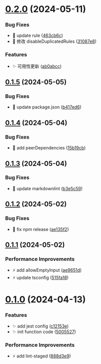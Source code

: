 # [0.2.0](https://github.com/ljtang2009/lint-configuration/compare/v0.1.5...v0.2.0) (2024-05-11)


### Bug Fixes

* :bug: update rule ([463cb6c](https://github.com/ljtang2009/lint-configuration/commit/463cb6c9ce1074872133be3d5391ae15c2682044))
* :bug: 修改 disableDuplicatedRules ([31087e8](https://github.com/ljtang2009/lint-configuration/commit/31087e8acde0c9fcbc1268423976bd340c315d6b))


### Features

* :sparkles: 可用性更新 ([ab0abcc](https://github.com/ljtang2009/lint-configuration/commit/ab0abccc3ceeed9fc52a0975a3d5072f3f48bebd))

## [0.1.5](https://github.com/ljtang2009/lint-configuration/compare/v0.1.4...v0.1.5) (2024-05-05)


### Bug Fixes

* :bug: update package.json ([b417ed6](https://github.com/ljtang2009/lint-configuration/commit/b417ed67db78f54cfa3b4aed301ce7e8cadc89f2))

## [0.1.4](https://github.com/ljtang2009/lint-configuration/compare/v0.1.3...v0.1.4) (2024-05-04)


### Bug Fixes

* :bug: add peerDependencies ([15b19cb](https://github.com/ljtang2009/lint-configuration/commit/15b19cb02768b2568da04ded1fddf5fc2532625e))

## [0.1.3](https://github.com/ljtang2009/lint-configuration/compare/v0.1.2...v0.1.3) (2024-05-04)


### Bug Fixes

* :bug: update markdownlint ([b3e5c59](https://github.com/ljtang2009/lint-configuration/commit/b3e5c5906b8bd5e4ebf9c27f1608aa4fac846c75))

## [0.1.2](https://github.com/ljtang2009/lint-configuration/compare/v0.1.1...v0.1.2) (2024-05-02)


### Bug Fixes

* :bug: fix npm release ([ae135f2](https://github.com/ljtang2009/lint-configuration/commit/ae135f2ca62108819cc04268239dc835b473556b))

## [0.1.1](https://github.com/ljtang2009/lint-configuration/compare/v0.1.0...v0.1.1) (2024-05-02)


### Performance Improvements

* :zap: add allowEmptyInput ([ae9651d](https://github.com/ljtang2009/lint-configuration/commit/ae9651d418f613fb8c2fe02b05e3b624cc022160))
* :zap: update tsconfig ([515fa18](https://github.com/ljtang2009/lint-configuration/commit/515fa18a6d3687e316c5e138ab3b34d4c42fe99b))

# [0.1.0](https://github.com/ljtang2009/lint-configuration/compare/v0.0.1...v0.1.0) (2024-04-13)


### Features

* :sparkles: add jest config ([c12153e](https://github.com/ljtang2009/lint-configuration/commit/c12153e783d1141ee25e72de22c51855a111c1a1))
* :sparkles: init function code ([5005527](https://github.com/ljtang2009/lint-configuration/commit/5005527de0ae14b598b7478fd12ef5d5415162d5))


### Performance Improvements

* :zap: add lint-staged ([888d3e9](https://github.com/ljtang2009/lint-configuration/commit/888d3e9fde2025490e64ca935ac0198bfce0ca49))
